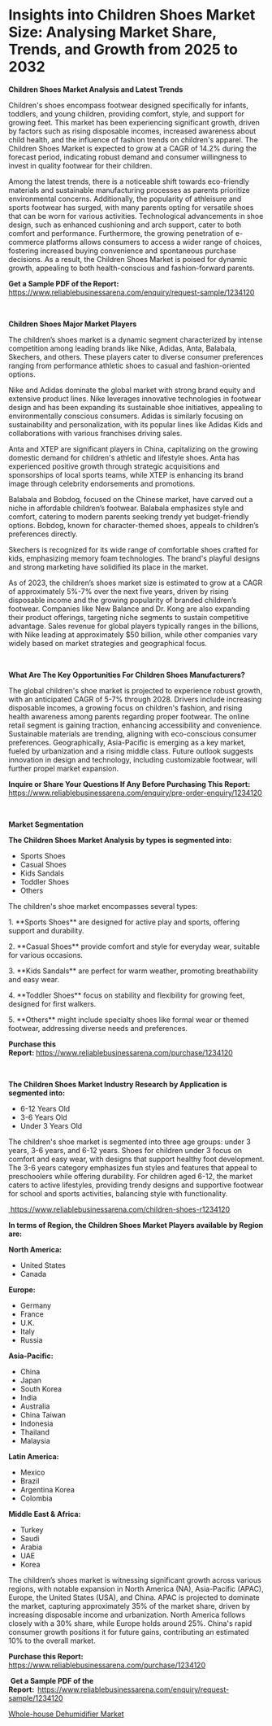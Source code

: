 <p><h1>Insights into Children Shoes Market Size: Analysing Market Share, Trends, and Growth from 2025 to 2032</h1></p><p><strong>Children Shoes Market Analysis and Latest Trends</strong></p>
<p><p>Children's shoes encompass footwear designed specifically for infants, toddlers, and young children, providing comfort, style, and support for growing feet. This market has been experiencing significant growth, driven by factors such as rising disposable incomes, increased awareness about child health, and the influence of fashion trends on children's apparel. The Children Shoes Market is expected to grow at a CAGR of 14.2% during the forecast period, indicating robust demand and consumer willingness to invest in quality footwear for their children.</p><p>Among the latest trends, there is a noticeable shift towards eco-friendly materials and sustainable manufacturing processes as parents prioritize environmental concerns. Additionally, the popularity of athleisure and sports footwear has surged, with many parents opting for versatile shoes that can be worn for various activities. Technological advancements in shoe design, such as enhanced cushioning and arch support, cater to both comfort and performance. Furthermore, the growing penetration of e-commerce platforms allows consumers to access a wider range of choices, fostering increased buying convenience and spontaneous purchase decisions. As a result, the Children Shoes Market is poised for dynamic growth, appealing to both health-conscious and fashion-forward parents.</p></p>
<p><strong>Get a Sample PDF of the Report:&nbsp;</strong> <a href="https://www.reliablebusinessarena.com/enquiry/request-sample/1234120?utm_campaign=1420&utm_medium=2&utm_source=Github&utm_content=ia&utm_term=05042025&utm_id=children-shoes">https://www.reliablebusinessarena.com/enquiry/request-sample/1234120</a></p>
<p>&nbsp;</p>
<p><strong>Children Shoes Major Market Players</strong></p>
<p><p>The children’s shoes market is a dynamic segment characterized by intense competition among leading brands like Nike, Adidas, Anta, Balabala, Skechers, and others. These players cater to diverse consumer preferences ranging from performance athletic shoes to casual and fashion-oriented options.</p><p>Nike and Adidas dominate the global market with strong brand equity and extensive product lines. Nike leverages innovative technologies in footwear design and has been expanding its sustainable shoe initiatives, appealing to environmentally conscious consumers. Adidas is similarly focusing on sustainability and personalization, with its popular lines like Adidas Kids and collaborations with various franchises driving sales.</p><p>Anta and XTEP are significant players in China, capitalizing on the growing domestic demand for children's athletic and lifestyle shoes. Anta has experienced positive growth through strategic acquisitions and sponsorships of local sports teams, while XTEP is enhancing its brand image through celebrity endorsements and promotions.</p><p>Balabala and Bobdog, focused on the Chinese market, have carved out a niche in affordable children’s footwear. Balabala emphasizes style and comfort, catering to modern parents seeking trendy yet budget-friendly options. Bobdog, known for character-themed shoes, appeals to children’s preferences directly.</p><p>Skechers is recognized for its wide range of comfortable shoes crafted for kids, emphasizing memory foam technologies. The brand's playful designs and strong marketing have solidified its place in the market.</p><p>As of 2023, the children’s shoes market size is estimated to grow at a CAGR of approximately 5%-7% over the next five years, driven by rising disposable income and the growing popularity of branded children’s footwear. Companies like New Balance and Dr. Kong are also expanding their product offerings, targeting niche segments to sustain competitive advantage. Sales revenue for global players typically ranges in the billions, with Nike leading at approximately $50 billion, while other companies vary widely based on market strategies and geographical focus.</p></p>
<p>&nbsp;</p>
<p><strong>What Are The Key Opportunities For Children Shoes Manufacturers?</strong></p>
<p><p>The global children's shoe market is projected to experience robust growth, with an anticipated CAGR of 5-7% through 2028. Drivers include increasing disposable incomes, a growing focus on children's fashion, and rising health awareness among parents regarding proper footwear. The online retail segment is gaining traction, enhancing accessibility and convenience. Sustainable materials are trending, aligning with eco-conscious consumer preferences. Geographically, Asia-Pacific is emerging as a key market, fueled by urbanization and a rising middle class. Future outlook suggests innovation in design and technology, including customizable footwear, will further propel market expansion.</p></p>
<p><strong>Inquire or Share Your Questions If Any Before Purchasing This Report:</strong> <a href="https://www.reliablebusinessarena.com/enquiry/pre-order-enquiry/1234120?utm_campaign=1420&utm_medium=2&utm_source=Github&utm_content=ia&utm_term=05042025&utm_id=children-shoes">https://www.reliablebusinessarena.com/enquiry/pre-order-enquiry/1234120</a></p>
<p>&nbsp;</p>
<p><strong>Market Segmentation</strong></p>
<p><strong>The Children Shoes Market Analysis by types is segmented into:</strong></p>
<p><ul><li>Sports Shoes</li><li>Casual Shoes</li><li>Kids Sandals</li><li>Toddler Shoes</li><li>Others</li></ul></p>
<p><p>The children's shoe market encompasses several types: </p><p>1. **Sports Shoes** are designed for active play and sports, offering support and durability. </p><p>2. **Casual Shoes** provide comfort and style for everyday wear, suitable for various occasions.  </p><p>3. **Kids Sandals** are perfect for warm weather, promoting breathability and easy wear. </p><p>4. **Toddler Shoes** focus on stability and flexibility for growing feet, designed for first walkers. </p><p>5. **Others** might include specialty shoes like formal wear or themed footwear, addressing diverse needs and preferences.</p></p>
<p><strong>Purchase this Report:&nbsp;</strong><a href="https://www.reliablebusinessarena.com/purchase/1234120?utm_campaign=1420&utm_medium=2&utm_source=Github&utm_content=ia&utm_term=05042025&utm_id=children-shoes">https://www.reliablebusinessarena.com/purchase/1234120</a></p>
<p>&nbsp;</p>
<p><strong>The Children Shoes Market Industry Research by Application is segmented into:</strong></p>
<p><ul><li>6-12 Years Old</li><li>3-6 Years Old</li><li>Under 3 Years Old</li></ul></p>
<p><p>The children's shoe market is segmented into three age groups: under 3 years, 3-6 years, and 6-12 years. Shoes for children under 3 focus on comfort and easy wear, with designs that support healthy foot development. The 3-6 years category emphasizes fun styles and features that appeal to preschoolers while offering durability. For children aged 6-12, the market caters to active lifestyles, providing trendy designs and supportive footwear for school and sports activities, balancing style with functionality.</p></p>
<p><a href="https://www.reliablebusinessarena.com/children-shoes-r1234120?utm_campaign=1420&utm_medium=2&utm_source=Github&utm_content=ia&utm_term=05042025&utm_id=children-shoes">&nbsp;https://www.reliablebusinessarena.com/children-shoes-r1234120</a></p>
<p><strong>In terms of Region, the Children Shoes Market Players available by Region are:</strong></p>
<p>
    <p> <strong> North America: </strong>
        <ul>
            <li>United States</li>
            <li>Canada</li>
        </ul>
        </p> 
    <p> <strong> Europe: </strong>
        <ul>
            <li>Germany</li>
            <li>France</li>
            <li>U.K.</li>
            <li>Italy</li>
            <li>Russia</li>
        </ul>
        </p> 
    <p> <strong> Asia-Pacific: </strong>
        <ul>
            <li>China</li>
            <li>Japan</li>
            <li>South Korea</li>
            <li>India</li>
            <li>Australia</li>
            <li>China Taiwan</li>
            <li>Indonesia</li>
            <li>Thailand</li>
            <li>Malaysia</li>
        </ul>
        </p> 
    <p> <strong> Latin America: </strong>
        <ul>
            <li>Mexico</li>
            <li>Brazil</li>
            <li>Argentina Korea</li>
            <li>Colombia</li>
        </ul>
        </p> 
    <p> <strong> Middle East & Africa: </strong>
        <ul>
            <li>Turkey</li>
            <li>Saudi</li>
            <li>Arabia</li>
            <li>UAE</li>
            <li>Korea</li>
        </ul>
    </p>
    </p>
<p><p>The children’s shoes market is witnessing significant growth across various regions, with notable expansion in North America (NA), Asia-Pacific (APAC), Europe, the United States (USA), and China. APAC is projected to dominate the market, capturing approximately 35% of the market share, driven by increasing disposable income and urbanization. North America follows closely with a 30% share, while Europe holds around 25%. China's rapid consumer growth positions it for future gains, contributing an estimated 10% to the overall market.</p></p>
<p><strong>Purchase this Report: </strong><a href="https://www.reliablebusinessarena.com/purchase/1234120?utm_campaign=1420&utm_medium=2&utm_source=Github&utm_content=ia&utm_term=05042025&utm_id=children-shoes">https://www.reliablebusinessarena.com/purchase/1234120</a></p>
<p>&nbsp;<strong>Get a Sample PDF of the Report:&nbsp;&nbsp;</strong><a href="https://www.reliablebusinessarena.com/enquiry/request-sample/1234120?utm_campaign=1420&utm_medium=2&utm_source=Github&utm_content=ia&utm_term=05042025&utm_id=children-shoes">https://www.reliablebusinessarena.com/enquiry/request-sample/1234120</a></p>
<p><strong></strong></p>
<p><p><a href="https://github.com/mookiesville/Market-Research-Report-List-1/blob/main/whole-house-dehumidifier-market.md?utm_campaign=1420&utm_medium=2&utm_source=Github&utm_content=ia&utm_term=05042025&utm_id=children-shoes">Whole-house Dehumidifier Market</a></p></p>